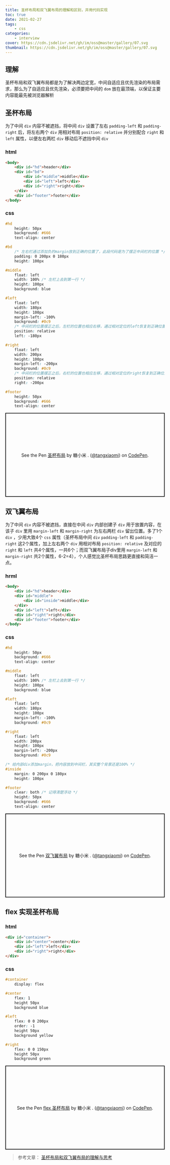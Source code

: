 ```yaml
---
title: 圣杯布局和双飞翼布局的理解和区别，并用代码实现
toc: true
date: 2021-02-27
tags:
    - css
categories:
    - interview
cover: https://cdn.jsdelivr.net/gh/im/oss@master/gallery/07.svg
thumbnail: https://cdn.jsdelivr.net/gh/im/oss@master/gallery/07.svg
---
```


## 理解

圣杯布局和双飞翼布局都是为了解决两边定宽，中间自适应且优先渲染的布局需求，那么为了自适应且优先渲染，必须要把中间的 `dom` 放在最顶端，以保证主要内容能最先被浏览器解析


## 圣杯布局

为了中间 `div` 内容不被遮挡，将中间 `div` 设置了左右 `padding-left` 和 `padding-right` 后，将左右两个 `div` 用相对布局 `position: relative` 并分别配合 `right` 和 `left` 属性，以便左右两栏 `div` 移动后不遮挡中间 `div`

### html

```html
<body>
	<div id="hd">header</div>
	<div id="bd">
		<div id="middle">middle</div>
		<div id="left">left</div>
		<div id="right">right</div>
	</div>
	<div id="footer">footer</div>
</body>
```



<!--more-->

### css

```css
#hd
	height: 50px
	background: #666
	text-align: center

#bd
	/* 左右栏通过添加负的margin放到正确的位置了，此段代码是为了摆正中间栏的位置 */
	padding: 0 200px 0 180px
	height: 100px

#middle
	float: left
	width: 100% /* 左栏上去到第一行 */
	height: 100px
	background: blue

#left
	float: left
	width: 180px
	height: 100px
	margin-left: -100%
	background: #0c9
	/* 中间栏的位置摆正之后，左栏的位置也相应右移，通过相对定位的left恢复到正确位置 */
	position: relative
	left: -180px

#right
	float: left
	width: 200px
	height: 100px
	margin-left: -200px
	background: #0c9
	/* 中间栏的位置摆正之后，右栏的位置也相应左移，通过相对定位的right恢复到正确位置 */
	position: relative
	right: -200px

#footer
	height: 50px
	background: #666
	text-align: center
```

<p class="codepen" data-height="265" data-theme-id="light" data-default-tab="html,result" data-user="tangxiaomi" data-slug-hash="JjbpEeN" style="height: 265px; box-sizing: border-box; display: flex; align-items: center; justify-content: center; border: 2px solid; margin: 1em 0; padding: 1em;" data-pen-title="圣杯布局">
  <span>See the Pen <a href="https://codepen.io/tangxiaomi/pen/JjbpEeN">
  圣杯布局</a> by 糖小米 . (<a href="https://codepen.io/tangxiaomi">@tangxiaomi</a>)
  on <a href="https://codepen.io">CodePen</a>.</span>
</p>
<script async src="https://cpwebassets.codepen.io/assets/embed/ei.js"></script>


## 双飞翼布局

为了中间 `div` 内容不被遮挡，直接在中间 `div` 内部创建子 `div` 用于放置内容，在该子 `div` 里用 `margin-left` 和 `margin-right` 为左右两栏 `div` 留出位置。多了1个 `div` ，少用大致4个 `css` 属性（圣杯布局中间 `div`   `padding-left` 和 `padding-right` 这2个属性，加上左右两个 `div` 用相对布局 `position: relative` 及对应的 `right` 和 `left` 共4个属性，一共6个；而双飞翼布局子div里用 `margin-left` 和 `margin-right` 共2个属性，6-2=4），个人感觉比圣杯布局思路更直接和简洁一点。



### hrml

```html
<body>
	<div id="hd">header</div>
	<div id="middle">
		<div id="inside">middle</div>
	</div>
	<div id="left">left</div>
	<div id="right">right</div>
	<div id="footer">footer</div>
</body>
```

### css

```css
#hd
	height: 50px
	background: #666
	text-align: center

#middle
	float: left
	width: 100% /* 左栏上去到第一行 */
	height: 100px
	background: blue

#left
	float: left
	width: 180px
	height: 100px
	margin-left: -100%
	background: #0c9

#right
	float: left
	width: 200px
	height: 100px
	margin-left: -200px
	background: #0c9

/* 给内部div添加margin，把内容放到中间栏，其实整个背景还是100% */
#inside
	margin: 0 200px 0 180px
	height: 100px

#footer
	clear: both /* 记得清楚浮动 */
	height: 50px
	background: #666
	text-align: center
```

<p class="codepen" data-height="265" data-theme-id="light" data-default-tab="css,result" data-user="tangxiaomi" data-slug-hash="qBqxgav" style="height: 265px; box-sizing: border-box; display: flex; align-items: center; justify-content: center; border: 2px solid; margin: 1em 0; padding: 1em;" data-pen-title="双飞翼布局">
  <span>See the Pen <a href="https://codepen.io/tangxiaomi/pen/qBqxgav">
  双飞翼布局</a> by 糖小米 . (<a href="https://codepen.io/tangxiaomi">@tangxiaomi</a>)
  on <a href="https://codepen.io">CodePen</a>.</span>
</p>
<script async src="https://cpwebassets.codepen.io/assets/embed/ei.js"></script>


## flex 实现圣杯布局

### html

```html
<div id="container">
	<div id="center">center</div>
	<div id="left">left</div>
	<div id="right">right</div>
</div>
```

### css

```css
#container
	display: flex

#center
	flex: 1
	height 50px
	background blue

#left
	flex: 0 0 200px
	order: -1
	height 50px
	background yellow

#right
	flex: 0 0 150px
	height 50px
	background green
```

<p class="codepen" data-height="265" data-theme-id="light" data-default-tab="css,result" data-user="tangxiaomi" data-slug-hash="ExNQrwG" style="height: 265px; box-sizing: border-box; display: flex; align-items: center; justify-content: center; border: 2px solid; margin: 1em 0; padding: 1em;" data-pen-title="flex 圣杯布局">
  <span>See the Pen <a href="https://codepen.io/tangxiaomi/pen/ExNQrwG">
  flex 圣杯布局</a> by 糖小米 . (<a href="https://codepen.io/tangxiaomi">@tangxiaomi</a>)
  on <a href="https://codepen.io">CodePen</a>.</span>
</p>
<script async src="https://cpwebassets.codepen.io/assets/embed/ei.js"></script>





> 参考文章： [圣杯布局和双飞翼布局的理解与思考](https://www.jianshu.com/p/81ef7e7094e8)
